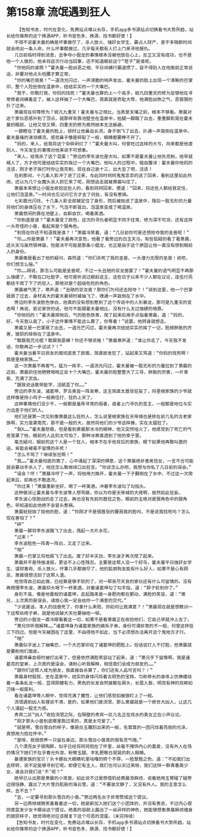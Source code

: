 # 第158章 流氓遇到狂人
        【告知书友，时代在变化，免费站点难以长存，手机app多书源站点切换看书大势所趋，站长给你推荐的这个换源APP，听书音色多、换源、找书都好使！】
       不得不说霍夫曼的确是坏事做尽了，杀人放火、强奸女学生、霸占人财产，差不多隔断时间就会闹出一条人命，什么坏事都做过，几乎每天都有人打上门来寻他报仇。
       几日前临时得到消息，去争夺小倔龙的事情根本没被他放在心上，反正又没有成功，也不是他一个人做的，他未将这次行动当回事，还不知道眼前这个“茬子”是谁呢。
       “你他妈的谁啊？”霍夫曼一脸凶恶之相，平日间横行霸道惯了，容不得别人在他面前正常说话，非要对他点头哈腰才算正常。
       “你的嘴巴很臭！”一道流光闪过，一声清脆的响声发出，霍夫曼的脸上出现一个清晰的巴掌印，整个人险些倒在温泉中，结结实实的一个大嘴巴。
       “我干，你敢打我，你妈的找死！”霍夫曼也算的上一个高手，蜕凡四重天的修为足够他在寻常修者间横着走了。被人这样抽了一个大嘴巴，简直就是奇耻大辱，他满脸凶煞之气，恶狠狠的扑了过来。
       萧晨现在何等修为？蜕凡九重天！霍夫曼与之相比，当真是天壤之别，根本不够看。萧晨对这个家伙恶感升到了顶点，就那样背靠池壁坐在温泉中，抬腿一脚踹了出去，重重脚影晃在霍夫曼的眼前，让他又惊又惧，四重天的修为竟然根本无法躲避。
       一脚瞪在了霍夫曼的脸上，顿时让他鼻血长流，身子倒飞了出去，扑通一声栽倒在温泉中。霍夫曼痛的涕泪横流，感觉鼻子像是碎裂了一般，眼睛都要睁不开了。
       “妈的，来人，给我将这个杂碎剁烂了！”霍夫曼大叫，何曾吃过这样的大亏，向来都是他虐别人，今天发生的事情对他来说不可想象。
       “来人，给我杀了这个混蛋！”旁边的李东波也是大叫，如果不是霍夫曼让他先克制，他早就喊人了，方才他可是结结实实的挨过一个大嘴巴。他叫人的过程中，暗自腹诽：霍夫曼你他妈的活该，刚才老子挨打时你让我克制，现在自己装十三，出大丑了吧，活该！
       在刹那间，十几条人影冲了进了过来，与此同时珂珂鬼鬼祟祟的逃了回来，看到这里如此热闹，还以为几个女魔头派人抓它来了呢，刚想逃走就被萧晨叫住了。
       萧晨本来想让小倔龙收拾这些人的，看到珂珂回来，便道：“回来，将这些人都给我定住，让他们泡温泉。”一时间也忘记问它方才去了何处，有没有惹祸。
       七彩霞光闪烁，十几条人影全部被定住了身形，而后被抛进了温泉中，随后一股无形的力量将他们的身体压在了水下，气泡不断冒出，泡温泉变成了喝温泉。
       萧晨悠闲的靠在池壁上，自斟自饮，喝着美酒。
       “你到底是谁？”霍夫曼变了颜色，这次的寻仇者明显不同于往常，修为深不可测，还有这样一头奇怪的小兽，看起来是个狠角色。
       “到现在你还不知道我是谁？！”萧晨冷笑着，道：“几日前你可是还想抢夺我的圣兽呢！”
       “你……你是萧晨？！”霍夫曼再次变色，他看了看旁边的白玉天马，有些狐疑的看了看萧晨，这头天马虽然很神骏，但是决不可能是那条小倔龙，也正是由于这个原因让他一直没有想到眼前人的身份。
       萧晨像是看出了他的疑问，森然道：“你们杀死了我的圣兽，一头潜力无限的圣兽！说吧，你们想怎么赔。”
       “你……胡说，那怎么可能是圣兽呢，不过一头丑陋的亚龙兽罢了！”霍夫曼的语气明显不再那么强硬了，不敢在口吐脏字，他可是听说过眼前这主，这些日子以来不少人都在议论，连伍行风都给干爬了下了的狂人，那绝对是个超级危险的角色。
       萧晨被气笑了，寒声道：“丑陋的亚龙兽？那你们为何还去抢夺？！”说到这里，他一个巴掌就扇了过去，身材高大的霍夫曼顿时被抽飞了，噗通一声栽倒在了水中。
       旁边的李东波脸色惨白，他真的没有想到惹到了这个传说中的人形暴龙，那可是九重天的变态啊！再说，若论家世的话，他可不能跟霍夫曼相比，没有什么太过强硬的倚靠。
       “你他妈的！”霍夫曼摔倒后，气的脸色铁青，爬了起来后用手点指着萧晨，道：“妈的，好，今天我认栽了，小子这件事情不能这么算了，你等着！”说罢，他转身就想走。
       萧晨又是一巴掌扇了出去，一道光芒闪过，霍夫曼再次结结实实的挨了一记，脸颊肿胀的厉害，狼狈的摔倒在了温泉中。
       “敢跟我充光棍？敢跟我耍横？你还不够资格！”萧晨寒声道：“谁让你走了，今天我不发话，你敢再迈一步试试？！”
       霍夫曼当着平日损友的面彻底丢了颜面，简直欲发狂了，站起来又骂道：“你妈的找死啊！我是里根家族……”
       这一次萧晨不再客气，猛力一挥手，一道流光闪过，霍夫曼被一股无形的力量拉到了萧晨的近前。萧晨抓住他劈劈啪啪正反十个大嘴巴，霍夫曼的脸整整大了三号，肿胀的厉害，一片青紫，充满了淤血。
       “跟我说话敢带脏字，活腻歪了你……”
       旁边的李东波、诸葛坤、罗古奥皆一阵发寒，这主简直太嚣张狂妄了，将里根家族的少爷就这样像是拎小鸡子一般揪住打，狂的上天了。
       这种事情他们没少干，一般都是羞辱寻常的弱者，或者上门寻仇的苦主，一般都是地位与实力远差于他们的人。
       他们还是第一次见到像萧晨这么狂的人，怎么说里根家族在天帝城也是排在前几名的古老家族啊，实力笼罩南荒，那不是一般的大，居然将他们的少爷这样揍，实在太猖狂了。
       “我X……”霍夫曼怒极，但是看到萧晨那冰冷的眼神，他又突然哑火了，他感觉到了死亡的气息笼罩了他，眼前的人此刻太可怕了，那种冰寒直透到了他的骨子里。
       毫无疑问，眼前的这个人是一个狂人，根本不在乎他背后的家族，眼下如果他再敢叫嚣的话，肯能会被毫不留情的杀死！
       “怎么不骂了？继续张狂啊！”
       “我……”霍夫曼彻底的蔫了，心中涌起了深深的惧意，这个萧晨绝非善男信女，一言不合可能就会要动手杀人了，他还怎么敢继续口出狂言。“你说怎么办吧，我想与你私了几日前的误会。”
       “误会？哼！”萧晨冷哼了一声，将他用力推开，霍夫曼一下子翻倒在了水中，不过这一次爬起来后，却再也不敢造次。
       “你过来！”萧晨重新坐好，喝了一杯美酒，冲着李东波勾了勾指头。
       这种做派让霍夫曼与李东波等人想骂娘，你以为你是天帝城的大佬啊，居然如此狂妄。
       李东波心惊胆战的走了过去，再也没有先前的嚣狂之色，眼前的主绝对是狠角色中的狠角色，早知道如此他绝不会冒头惹祸。
       萧晨轻轻拍了拍他的脸，道：“你刚才不是很嚣张的要扇我的脸吗，不是说我找死吗？怎么现在害怕了？”
       “砰”
       萧晨一脚将李东波踹飞了出去，溅起一大片水花。
       “过来！”
       李东波脸色一阵青一阵白，又走了过来。
       “啪”
       萧晨一巴掌又将他扇飞了出去。废了好半天劲，李东波才再次爬了起来。
       萧晨并不是恃强凌弱，更谈不上心性残忍。主要是这帮人没一个好鸟，霍夫曼平日强奸女学生、谋财害命、杀人放火，坏事几乎都做尽了，他的狐朋狗友能有什么好人，如果不是心有顾忌，萧晨很想活刮了这帮人渣。
       他觉得自己如此做，已经算是够手软的了，对一帮丧尽天良的家伙还有什么可留情的。没有再搭理李东波，萧晨仰头喝下一杯美酒，对着诸葛坤勾了勾手指，道：“胖子轮到你了。”
       身形不高，像是地雷般的诸葛坤，走起路来是一身肥肉都在颤动，满脸的笑容，道：“萧兄，上次真的是误会，请放心我一定会给你一个满意的交代。”
       “少说废话，本人的战兽死了，你拿什么来陪，你如何让我满意？！”萧晨现在就是想教训一下这帮纨绔子弟，就是他说破大天也要抽他一顿。
       旁边的小倔龙一直冷眼看着这一切，如果不是看萧晨正在收拾他们，它自己早就冲上去了。
       “萧兄你听我解释……”诸葛坤身为诸葛家族的嫡系子弟，身份可谓非常的不一般，何曾这样低三下四过。但是今天被困在了这里，不由得他不如此，当下必须想办法离开这个鬼地方才行。
       “啪”
       萧晨似乎迷上了抽嘴巴，一个大巴掌印在了诸葛坤的肥脸上。俗话说打人不打脸，但萧晨就是要削他们面皮。
       诸葛坤鼻血顿时被打出来了，但是依然满脸笑容站了起来，道：“萧兄手下留情啊，我是诸葛亮的堂弟，上次真的是误会，请耐心听我解释，相信我们会成为朋友的……”
       “跟你们这帮人成为朋友，我直接自杀算了，你们还有人品可言吗？！”
       萧晨身材挺拔，坐在温泉中，结实的身体闪烁着古铜色的宝辉，匀称修长的身体上仿佛缠绕着一条条虬龙一般，显得刚健有力，黑色的长发自然披散在肩头，长眉入鬓，明亮有神的双眸如刀锋一般犀利。
       看在诸葛坤等人眼中，觉得充满了魔性，让他们感觉如被狼盯上了一般。
       流氓遇到凶人有理说不清，是的，如果他们是流氓，那么萧晨就是一个绝世大凶人，让这几个人涌起一股无力感。
       贵宾二区“凶人”收拾流氓之际，在隔壁的贵宾一区几名正在戏水的美女正在小声议论。
       “刚才那头小兽到底哪里跑过来的，真是太可爱了。”
       “就是啊，雪白雪白的样子，像是白玉雕刻出来的一般，毛茸茸的一团闪烁着亮丽的光泽，真想用力抱在怀中。”
       “是呀，我很想养一只留在身边，那头雪白小兽真的很有灵气哦。”
       几个漂亮女子很陶醉，似乎已经将珂珂抱在了怀里，丝毫不掩饰内心的喜爱，没有外人在场的情况下她们不在乎春光外泄，粉臂玉腿、丰乳肥臀白晃晃的刺人眼睛。
       曼德家族的宝贝丫头卡娜丝大眼睛叽里咕噜的转个不停，一脸慧黠之色，道：“不如我们出去转转，说不定能够寻到它呢。即便它有主人，我们也可以买过来呀，我们这样一群青春美少女，谁会对我们说‘不’呢？”
       她早已认出那是萧晨的小宠兽，如此说不过是想借机给萧晨添麻烦，说着她用玉臂碰了碰旁边很恬静、露出了大片雪白肌肤的海云雪，道：“不要装文静了，又没有外人。我的主意怎么样，去不去？”
       “去，一定要寻到那头雪白的小兽。”旁边两名女子非常赞成这个提议。
       另一边燕倾城微笑着看着这一切，她是新加入她们这个小团体的，并没有表态，不过内心很同意蓝发少女卡娜丝这个提议。绝美的容颜上露出了一丝异样的神色，她能够想象萧晨麻烦缠身的狼狈样子，她觉得绝对应该报复下这个可恶的混蛋。（未完待续）
       【告知书友，时代在变化，免费站点难以长存，手机app多书源站点切换看书大势所趋，站长给你推荐的这个换源APP，听书音色多、换源、找书都好使！】